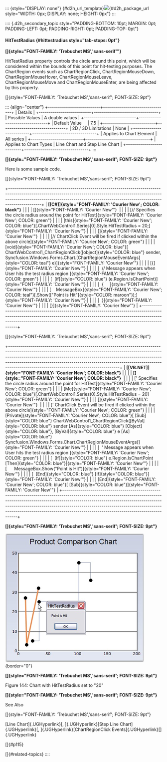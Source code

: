 ::: {style="DISPLAY: none"}
[](ms-xhelp:///?Id=d2h_url_template){#d2h_url_template}![](!package_url!){#d2h_package_url style="WIDTH: 0px; DISPLAY: none; HEIGHT: 0px"}
:::

:::: {.d2h_secondary_topic style="PADDING-BOTTOM: 10pt; MARGIN: 0pt; PADDING-LEFT: 0pt; PADDING-RIGHT: 0pt; PADDING-TOP: 0pt"}
#### HitTestRadius {#hittestradius style="tab-stops: 0pt"}

**[]{style="FONT-FAMILY: 'Trebuchet MS','sans-serif'"}** 

HitTestRadius property controls the circle around this point, which will be considered within the bounds of this point for hit-testing purposes. The ChartRegion events such as ChartRegionClick, ChartRegionMouseDown, ChartRegionMouseHover, ChartRegionMouseLeave, ChartRegionMouseMove and ChartRegionMouseEnter, are being affected by this property.

[]{style="FONT-FAMILY: 'Trebuchet MS','sans-serif'; FONT-SIZE: 9pt"} 

::: {align="center"}
+--------------------------+--------------------------------+
| Details                                                   |
+--------------------------+--------------------------------+
| Possible Values          | A double values                |
+--------------------------+--------------------------------+
| Default Value            | 7.5                            |
+--------------------------+--------------------------------+
| 2D / 3D Limitations      | None                           |
+--------------------------+--------------------------------+
| Applies to Chart Element | All series                     |
+--------------------------+--------------------------------+
| Applies to Chart Types   | Line Chart and Step Line Chart |
+--------------------------+--------------------------------+
:::

**[]{style="FONT-FAMILY: 'Trebuchet MS','sans-serif'; FONT-SIZE: 9pt"}** 

Here is some sample code.

[]{style="FONT-FAMILY: 'Trebuchet MS','sans-serif'; FONT-SIZE: 9pt"} 

+----------------------------------------------------------------------------------------------------------------------------------------------------------------------------------------------------------------------------------------------------------+
| **[\[C#\]]{style="FONT-FAMILY: 'Courier New'; COLOR: black"}**                                                                                                                                                                                           |
|                                                                                                                                                                                                                                                          |
| []{style="FONT-FAMILY: 'Courier New'"}                                                                                                                                                                                                                   |
|                                                                                                                                                                                                                                                          |
| [// Specifies the circle radius around the point for HitTest]{style="FONT-FAMILY: 'Courier New'; COLOR: green"}                                                                                                                                          |
|                                                                                                                                                                                                                                                          |
| [this]{style="FONT-FAMILY: 'Courier New'; COLOR: blue"}[.ChartWebControl1.Series\[0\].Style.HitTestRadius = 20;]{style="FONT-FAMILY: 'Courier New'"}                                                                                                     |
|                                                                                                                                                                                                                                                          |
| []{style="FONT-FAMILY: 'Courier New'"}                                                                                                                                                                                                                   |
|                                                                                                                                                                                                                                                          |
| [// ChartClick Event will be fired if clicked within the above circle]{style="FONT-FAMILY: 'Courier New'; COLOR: green"}                                                                                                                                 |
|                                                                                                                                                                                                                                                          |
| [void]{style="FONT-FAMILY: 'Courier New'; COLOR: blue"}[ ChartWebControl1_ChartRegionClick([object]{style="COLOR: blue"} sender, Syncfusion.Windows.Forms.Chart.[ChartRegionMouseEventArgs]{style="COLOR: teal"} e)]{style="FONT-FAMILY: 'Courier New'"} |
|                                                                                                                                                                                                                                                          |
| [{]{style="FONT-FAMILY: 'Courier New'"}                                                                                                                                                                                                                  |
|                                                                                                                                                                                                                                                          |
| [  // Message appears when User hits the test radius region ]{style="FONT-FAMILY: 'Courier New'; COLOR: green"}                                                                                                                                          |
|                                                                                                                                                                                                                                                          |
| [  [if]{style="COLOR: blue"} (e.Region.IsChartPoint)]{style="FONT-FAMILY: 'Courier New'"}                                                                                                                                                                |
|                                                                                                                                                                                                                                                          |
| [  {     ]{style="FONT-FAMILY: 'Courier New'"}                                                                                                                                                                                                           |
|                                                                                                                                                                                                                                                          |
| [    MessageBox]{style="FONT-FAMILY: 'Courier New'; COLOR: teal"}[.Show([\"Point is Hit\"]{style="COLOR: maroon"});]{style="FONT-FAMILY: 'Courier New'"}                                                                                                 |
|                                                                                                                                                                                                                                                          |
| [  }]{style="FONT-FAMILY: 'Courier New'"}                                                                                                                                                                                                                |
|                                                                                                                                                                                                                                                          |
| [}]{style="FONT-FAMILY: 'Courier New'"}                                                                                                                                                                                                                  |
+----------------------------------------------------------------------------------------------------------------------------------------------------------------------------------------------------------------------------------------------------------+

[]{style="FONT-FAMILY: 'Trebuchet MS','sans-serif'; FONT-SIZE: 9pt"} 

+-------------------------------------------------------------------------------------------------------------------------------------------------------------------------------------------------------------------------------------------------------------------------------------------------------------------------------------------------------------------------------+
| **[\[VB.NET\]]{style="FONT-FAMILY: 'Courier New'; COLOR: black"}**                                                                                                                                                                                                                                                                                                            |
|                                                                                                                                                                                                                                                                                                                                                                               |
| **[]{style="FONT-FAMILY: 'Courier New'; COLOR: black"}**                                                                                                                                                                                                                                                                                                                      |
|                                                                                                                                                                                                                                                                                                                                                                               |
| [\' Specifies the circle radius around the point for HitTest]{style="FONT-FAMILY: 'Courier New'; COLOR: green"}                                                                                                                                                                                                                                                               |
|                                                                                                                                                                                                                                                                                                                                                                               |
| [Me]{style="FONT-FAMILY: 'Courier New'; COLOR: blue"}[.ChartWebControl1.Series(0).Style.HitTestRadius = 20]{style="FONT-FAMILY: 'Courier New'"}                                                                                                                                                                                                                               |
|                                                                                                                                                                                                                                                                                                                                                                               |
| []{style="FONT-FAMILY: 'Courier New'"}                                                                                                                                                                                                                                                                                                                                        |
|                                                                                                                                                                                                                                                                                                                                                                               |
| [\' ChartClick Event will be fired if clicked within the above circle]{style="FONT-FAMILY: 'Courier New'; COLOR: green"}                                                                                                                                                                                                                                                      |
|                                                                                                                                                                                                                                                                                                                                                                               |
| [Private]{style="FONT-FAMILY: 'Courier New'; COLOR: blue"}[ [Sub]{style="COLOR: blue"} ChartWebControl1_ChartRegionClick([ByVal]{style="COLOR: blue"} sender [As]{style="COLOR: blue"} [Object]{style="COLOR: blue"}, [ByVal]{style="COLOR: blue"} e [As]{style="COLOR: blue"} Syncfusion.Windows.Forms.Chart.ChartRegionMouseEventArgs)]{style="FONT-FAMILY: 'Courier New'"} |
|                                                                                                                                                                                                                                                                                                                                                                               |
| [  \' Message appears when User hits the test radius region ]{style="FONT-FAMILY: 'Courier New'; COLOR: green"}                                                                                                                                                                                                                                                               |
|                                                                                                                                                                                                                                                                                                                                                                               |
| [  [If]{style="COLOR: blue"} e.Region.IsChartPoint [Then]{style="COLOR: blue"}]{style="FONT-FAMILY: 'Courier New'"}                                                                                                                                                                                                                                                           |
|                                                                                                                                                                                                                                                                                                                                                                               |
| [      MessageBox.Show(\"Point is Hit\")]{style="FONT-FAMILY: 'Courier New'"}                                                                                                                                                                                                                                                                                                 |
|                                                                                                                                                                                                                                                                                                                                                                               |
| [  [End]{style="COLOR: blue"} [If]{style="COLOR: blue"}]{style="FONT-FAMILY: 'Courier New'"}                                                                                                                                                                                                                                                                                  |
|                                                                                                                                                                                                                                                                                                                                                                               |
| [End]{style="FONT-FAMILY: 'Courier New'; COLOR: blue"}[ [Sub]{style="COLOR: blue"}]{style="FONT-FAMILY: 'Courier New'"}                                                                                                                                                                                                                                                       |
+-------------------------------------------------------------------------------------------------------------------------------------------------------------------------------------------------------------------------------------------------------------------------------------------------------------------------------------------------------------------------------+

**[]{style="FONT-FAMILY: 'Trebuchet MS','sans-serif'; FONT-SIZE: 9pt"}** 

![](ImagesExt/image64_149.jpg){border="0"}

**[]{style="FONT-FAMILY: 'Trebuchet MS','sans-serif'; FONT-SIZE: 9pt"}** 

Figure 144: Chart with HitTestRadius set to \"20\"

**[]{style="FONT-FAMILY: 'Trebuchet MS','sans-serif'; FONT-SIZE: 9pt"}** 

See Also

[]{style="FONT-FAMILY: 'Trebuchet MS','sans-serif'; FONT-SIZE: 9pt"} 

[Line Chart]{.UGHyperlink}[, ]{.UGHyperlink}[Step Line Chart]{.UGHyperlink}[, ]{.UGHyperlink}[ChartRegionClick Events]{.UGHyperlink}[]{.UGHyperlink}

[]{#p115} 

[]{#related-topics}
::::
